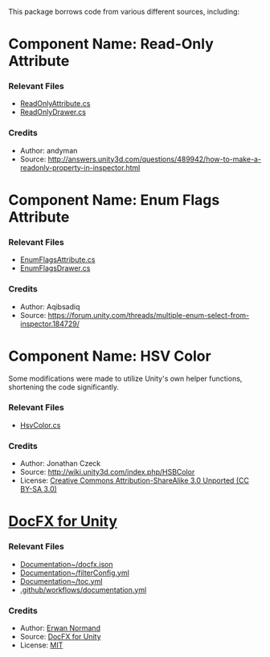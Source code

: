 This package borrows code from various different sources, including:

# Component Name: Read-Only Attribute

### Relevant Files
- [ReadOnlyAttribute.cs](/Runtime/Attributes/ReadOnlyAttribute.cs)
- [ReadOnlyDrawer.cs](/Editor/Attributes/ReadOnlyDrawer.cs)

### Credits
- Author: andyman
- Source: http://answers.unity3d.com/questions/489942/how-to-make-a-readonly-property-in-inspector.html

# Component Name: Enum Flags Attribute

### Relevant Files
- [EnumFlagsAttribute.cs](/Runtime/Attributes/EnumFlagsAttribute.cs)
- [EnumFlagsDrawer.cs](/Editor/Attributes/EnumFlagsDrawer.cs)

### Credits
- Author: Aqibsadiq
- Source: https://forum.unity.com/threads/multiple-enum-select-from-inspector.184729/

# Component Name: HSV Color

Some modifications were made to utilize Unity's own helper functions, shortening the code significantly.

### Relevant Files
- [HsvColor.cs](/Runtime/HsvColor.cs)

### Credits
- Author: Jonathan Czeck
- Source: http://wiki.unity3d.com/index.php/HSBColor
- License: [Creative Commons Attribution-ShareAlike 3.0 Unported (CC BY-SA 3.0)](http://creativecommons.org/licenses/by-sa/3.0/)

# [DocFX for Unity](https://github.com/NormandErwan/DocFxForUnity)

### Relevant Files
- [Documentation~/docfx.json](/Documentation~/docfx.json)
- [Documentation~/filterConfig.yml](/Documentation~/filterConfig.yml)
- [Documentation~/toc.yml](/Documentation~/toc.yml)
- [.github/workflows/documentation.yml](/.github/workflows/documentation.yml)

### Credits
- Author: [Erwan Normand](https://github.com/NormandErwan)
- Source: [DocFX for Unity](https://github.com/NormandErwan/DocFxForUnity)
- License: [MIT](https://github.com/NormandErwan/DocFxForUnity/blob/master/LICENSE)
